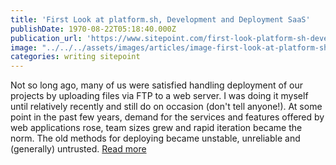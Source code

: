 ```yaml
---
title: 'First Look at platform.sh, Development and Deployment SaaS'
publishDate: 1970-08-22T05:18:40.000Z
publication_url: 'https://www.sitepoint.com/first-look-platform-sh-development-deployment-saas/'
image: "../../../assets/images/articles/image-first-look-at-platform-sh.jpg"
categories: writing sitepoint
---
```


Not so long ago, many of us were satisfied handling deployment of our projects by uploading files via FTP to a web server. I was doing it myself until relatively recently and still do on occasion (don't tell anyone!). At some point in the past few years, demand for the services and features offered by web applications rose, team sizes grew and rapid iteration became the norm. The old methods for deploying became unstable, unreliable and (generally) untrusted. [Read more](https://www.sitepoint.com/first-look-platform-sh-development-deployment-saas/)
